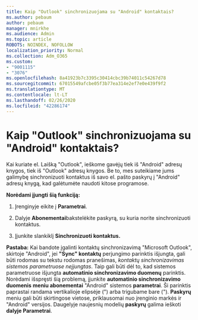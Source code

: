 ```yaml
---
title: Kaip "Outlook" sinchronizuojama su "Android" kontaktais?
ms.author: pebaum
author: pebaum
manager: mnirkhe
ms.audience: Admin
ms.topic: article
ROBOTS: NOINDEX, NOFOLLOW
localization_priority: Normal
ms.collection: Adm_O365
ms.custom:
- "9001115"
- "3076"
ms.openlocfilehash: 8a41923b7c3395c30414cbc39b74011c54267d78
ms.sourcegitcommit: 67015549afcbe05f3b77ea314e2ef7e0e439f9f2
ms.translationtype: MT
ms.contentlocale: lt-LT
ms.lasthandoff: 02/26/2020
ms.locfileid: "42286174"
---
```

# <a name="how-does-outlook-sync-with-my-android-contacts"></a>Kaip "Outlook" sinchronizuojama su "Android" kontaktais?

Kai kuriate el. Laišką "Outlook", ieškome gavėjų tiek iš "Android" adresų knygos, tiek iš "Outlook" adresų knygos. Be to, mes suteikiame jums galimybę sinchronizuoti kontaktus iš savo el. pašto paskyrų į "Android" adresų knygą, kad galėtumėte naudoti kitose programose. 
 
**Norėdami įjungti šią funkciją:**
 
1. Įrenginyje eikite į **Parametrai**.

2. Dalyje **Abonementai**bakstelėkite paskyrą, su kuria norite sinchronizuoti kontaktus.

3. Įjunkite slankiklį **Sinchronizuoti kontaktus.**
 
**Pastaba:** Kai bandote įgalinti kontaktų sinchronizavimą "Microsoft Outlook", skirtoje "Android", jei **"Sync" kontaktų** perjungimo parinktis išjungta, gali būti rodomas su tekstu rodomas pranešimas, *kontaktų sinchronizavimas sistemos parametruose neįjungtas*. Taip gali būti dėl to, kad sistemos parametruose išjungta **automatinio sinchronizavimo duomenų** parinktis. Norėdami išspręsti šią problemą, įjunkite **automatinio sinchronizavimo duomenis** **meniu abonementai** "Android" sistemos **parametrai**. Ši parinktis paprastai randama vertikalioje elipsėje (") arba trigubame bare ("). **Paskyrų** meniu gali būti skirtingose vietose, priklausomai nuo įrenginio markės ir "Android" versijos. Daugelyje naujesnių modelių **paskyrų** galima ieškoti **dalyje Parametrai**.